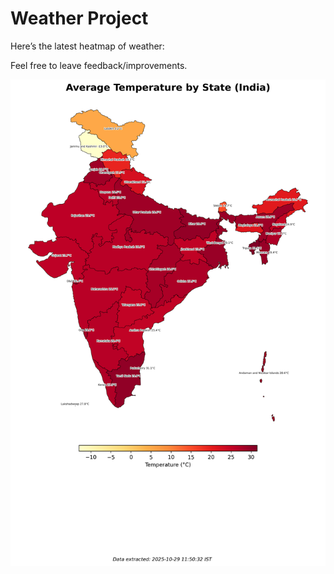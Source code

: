 # Weather Project

Here’s the latest heatmap of weather:

Feel free to leave feedback/improvements.

![India Heatmap](docs/assets/india_heatmap.png?v=01B233)
